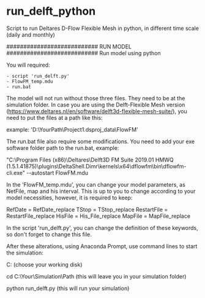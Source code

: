 # run_delft_python
Script to run Deltares D-Flow Flexible Mesh in python, in different time scale (daily and monthly)

########################### RUN MODEL ###########################
Run model using python

You will required:

	- script 'run_delft.py'
	- FlowFM_temp.mdu
	- run.bat

The model will not run without those three files. They need to be at the simulation folder.
In case you are using the Delft-Flexible Mesh version (https://www.deltares.nl/en/software/delft3d-flexible-mesh-suite/), 
you need to put the files at a path like this:

example: 'D:\YourPath\Project1.dsproj_data\FlowFM\'

The run.bat file also require some modifications. 
You need to add your exe software folder path to the run.bat, 
example: 

"C:\Program Files (x86)\Deltares\Delft3D FM Suite 2019.01 HMWQ (1.5.1.41875)\plugins\DeltaShell.Dimr\kernels\x64\dflowfm\bin\dflowfm-cli.exe" --autostart FlowFM.mdu

In the 'FlowFM_temp.mdu', you can change your model parameters, as NetFile, map and his interval. 
This is up to you to change according to your model necessities, however, it is required to keep:

RefDate           = RefDate_replace
TStop             = TStop_replace
RestartFile       = RestartFile_replace
HisFile           = His_File_replace
MapFile           = MapFile_replace

In the script 'run_delft.py', you can change the definition of these keywords, so don't forget to change this file. 

After these alterations, using Anaconda Prompt, use command lines  to start the simulation:

C: 				(choose your working disk)

cd C:\Your\Simulation\Path	(this will leave you in your simulation folder)

python run_delft.py		(this will run your simulation)
